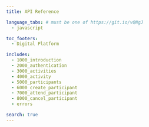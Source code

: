 ```yaml
---
title: API Reference

language_tabs: # must be one of https://git.io/vQNgJ
  - javascript

toc_footers:
  - Digital Platform

includes:
  - 1000_introduction
  - 2000_authentication
  - 3000_activities
  - 4000_activity
  - 5000_participants
  - 6000_create_participant
  - 7000_attend_participant
  - 8000_cancel_participant
  - errors

search: true
---
```

